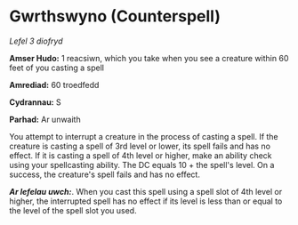 # Gwrthswyno (Counterspell)

*Lefel 3 diofryd*

**Amser Hudo:** 1 reacsiwn, which you take when you see a creature within 60 feet of you casting a spell

**Amrediad:** 60 troedfedd

**Cydrannau:** S

**Parhad:** Ar unwaith

You attempt to interrupt a creature in the process of casting a spell. If the creature is casting a spell of 3rd level or lower, its spell fails and has no effect. If it is casting a spell of 4th level or higher, make an ability check using your spellcasting ability. The DC equals 10 + the spell's level. On a success, the creature's spell fails and has no effect.

***Ar lefelau uwch:***. When you cast this spell using a spell slot of 4th level or higher, the interrupted spell has no effect if its level is less than or equal to the level of the spell slot you used.